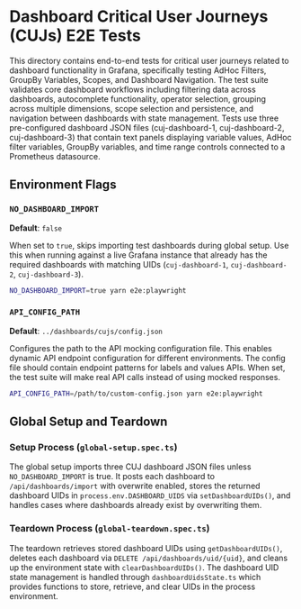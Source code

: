 # Dashboard Critical User Journeys (CUJs) E2E Tests

This directory contains end-to-end tests for critical user journeys related to dashboard functionality in Grafana, specifically testing AdHoc Filters, GroupBy Variables, Scopes, and Dashboard Navigation. The test suite validates core dashboard workflows including filtering data across dashboards, autocomplete functionality, operator selection, grouping across multiple dimensions, scope selection and persistence, and navigation between dashboards with state management. Tests use three pre-configured dashboard JSON files (cuj-dashboard-1, cuj-dashboard-2, cuj-dashboard-3) that contain text panels displaying variable values, AdHoc filter variables, GroupBy variables, and time range controls connected to a Prometheus datasource.

## Environment Flags

### `NO_DASHBOARD_IMPORT`
**Default**: `false`

When set to `true`, skips importing test dashboards during global setup. Use this when running against a live Grafana instance that already has the required dashboards with matching UIDs (`cuj-dashboard-1`, `cuj-dashboard-2`, `cuj-dashboard-3`).

```bash
NO_DASHBOARD_IMPORT=true yarn e2e:playwright
```

### `API_CONFIG_PATH`
**Default**: `../dashboards/cujs/config.json`

Configures the path to the API mocking configuration file. This enables dynamic API endpoint configuration for different environments. The config file should contain endpoint patterns for labels and values APIs. When set, the test suite will make real API calls instead of using mocked responses.

```bash
API_CONFIG_PATH=/path/to/custom-config.json yarn e2e:playwright
```

## Global Setup and Teardown

### Setup Process (`global-setup.spec.ts`)
The global setup imports three CUJ dashboard JSON files unless `NO_DASHBOARD_IMPORT` is true. It posts each dashboard to `/api/dashboards/import` with overwrite enabled, stores the returned dashboard UIDs in `process.env.DASHBOARD_UIDS` via `setDashboardUIDs()`, and handles cases where dashboards already exist by overwriting them.

### Teardown Process (`global-teardown.spec.ts`)
The teardown retrieves stored dashboard UIDs using `getDashboardUIDs()`, deletes each dashboard via `DELETE /api/dashboards/uid/{uid}`, and cleans up the environment state with `clearDashboardUIDs()`. The dashboard UID state management is handled through `dashboardUidsState.ts` which provides functions to store, retrieve, and clear UIDs in the process environment.
